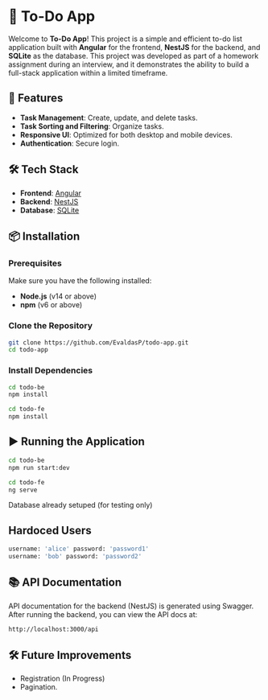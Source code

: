 # 📝 To-Do App

Welcome to **To-Do App**! This project is a simple and efficient to-do list application built with **Angular** for the frontend, **NestJS** for the backend, and **SQLite** as the database. This project was developed as part of a homework assignment during an interview, and it demonstrates the ability to build a full-stack application within a limited timeframe.

## 🚀 Features

- **Task Management**: Create, update, and delete tasks.
- **Task Sorting and Filtering**: Organize tasks.
- **Responsive UI**: Optimized for both desktop and mobile devices.
- **Authentication**: Secure login.
  
## 🛠 Tech Stack

- **Frontend**: [Angular](https://angular.io/)
- **Backend**: [NestJS](https://nestjs.com/)
- **Database**: [SQLite](https://www.sqlite.org/)

## 📦 Installation

### Prerequisites

Make sure you have the following installed:

- **Node.js** (v14 or above)
- **npm** (v6 or above)
  
### Clone the Repository

```bash
git clone https://github.com/EvaldasP/todo-app.git
cd todo-app
```
### Install Dependencies

```bash
cd todo-be
npm install
```
```bash
cd todo-fe
npm install
```

## ▶️ Running the Application
```bash
cd todo-be
npm run start:dev
```
```bash
cd todo-fe
ng serve
```
Database already setuped (for testing only)
## Hardoced Users
```bash
username: 'alice' password: 'password1'
username: 'bob' password: 'password2'
```

## 📚 API Documentation
API documentation for the backend (NestJS) is generated using Swagger.
After running the backend, you can view the API docs at:

```bash
http://localhost:3000/api
```
## 🛠 Future Improvements
- Registration (In Progress)
- Pagination.
